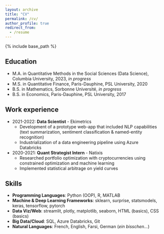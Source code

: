 ```yaml
---
layout: archive
title: "CV"
permalink: /cv/
author_profile: true
redirect_from:
  - /resume
---
```


{% include base_path %}

## Education

* M.A. in Quantitative Methods in the Social Sciences (Data Science), Columbia University, 2023, _in progress_
* M.S. in Quantitative Finance, Paris-Dauphine, PSL University, 2020
* B.S. in Mathematics, Sorbonne Université, _in progress_
* B.S. in Economics, Paris-Dauphine, PSL University, 2017


## Work experience
 
* 2021-2022: **Data Scientist** - Ekimetrics
  * Development of a prototype web-app that included NLP capabilities (text summarization, sentiment classification & named-entity recognition)
  * Industrialization of a data engineering pipeline using Azure Databricks
* 2020-2021: **Quant Strategist Intern** - Natixis
  * Researched portfolio optimization with cryptocurrencies using constrained optimization and machine learning
  * Implemented statistical arbitrage on yield curves

  
## Skills

* **Programming Languages**: Python (OOP), R, MATLAB
* **Machine & Deep Learning Frameworks**: sklearn, surprise, statsmodels, keras, tensorflow, pytorch
* **Data Viz/Web**: streamlit, plotly, matplotlib, seaborn, HTML (basics), CSS (basics)
* **Big Data/Cloud**: SQL, Azure Databricks, Git
* **Natural Languages**: French, English, Farsi, German (_ein bisschen..._)



